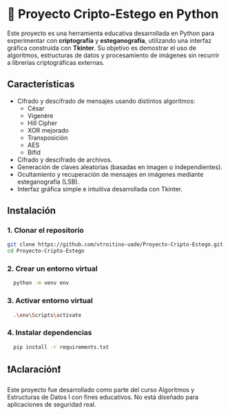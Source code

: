 
# 🔐 Proyecto Cripto-Estego en Python

Este proyecto es una herramienta educativa desarrollada en Python para experimentar con **criptografía** y **esteganografía**, utilizando una interfaz gráfica construida con **Tkinter**. Su objetivo es demostrar el uso de algoritmos, estructuras de datos y procesamiento de imágenes sin recurrir a librerías criptográficas externas.

## Características

- Cifrado y descifrado de mensajes usando distintos algoritmos:
  - César
  - Vigenère
  - Hill Cipher
  - XOR mejorado
  - Transposición
  - AES
  - Bifid
- Cifrado y descifrado de archivos.
- Generación de claves aleatorias (basadas en imagen o independientes).
- Ocultamiento y recuperación de mensajes en imágenes mediante esteganografía (LSB).
- Interfaz gráfica simple e intuitiva desarrollada con Tkinter.

## Instalación

### 1. Clonar el repositorio
```bash
git clone https://github.com/vtroitino-uade/Proyecto-Cripto-Estego.git
cd Proyecto-Cripto-Estego
```
### 2. Crear un entorno virtual
```bash
  python -m venv env
```
### 3. Activar entorno virtual
```bash
  .\env\Scripts\activate
```
### 4. Instalar dependencias
```bash
  pip install -r requirements.txt
```
## ❗Aclaración❗

Este proyecto fue desarrollado como parte del curso Algoritmos y Estructuras de Datos I con fines educativos. No está diseñado para aplicaciones de seguridad real.

